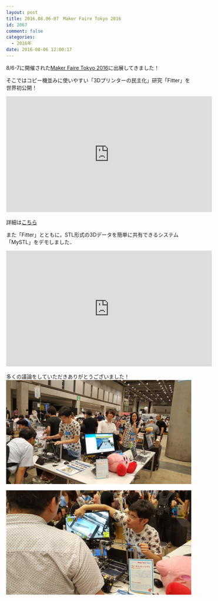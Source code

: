 ```yaml
---
layout: post
title: 2016.08.06-07　Maker Faire Tokyo 2016
id: 2067
comment: false
categories:
  - 2016年
date: 2016-08-06 12:00:17
---
```


8/6-7に開催された[Maker Faire Tokyo 2016](http://makezine.jp/event/makers2016/meijidaigakumiyashita/)に出展してきました！



そこではコピー機並みに使いやすい「3Dプリンターの民主化」研究「Fitter」を世界初公開！

<iframe width="560" height="315" src="https://www.youtube.com/embed/DO-5nfyj7cY" frameborder="0" allowfullscreen></iframe>

詳細は[こちら](http://gutugutu3030.xyz/contents/Fitter/index.html)



また「Fitter」とともに，STL形式の3Dデータを簡単に共有できるシステム「MySTL」をデモしました．

<iframe width="560" height="315" src="https://www.youtube.com/embed/yzGOgtXSY44" frameborder="0" allowfullscreen></iframe>




多くの議論をしていただきありがとうございました！
[![mft2016_1](/wp-content/uploads/2016/08/mft2016_1.jpg)](/wp-content/uploads/2016/08/mft2016_1.jpg)

[![mft2016_2](/wp-content/uploads/2016/08/mft2016_2.jpg)](/wp-content/uploads/2016/08/mft2016_2.jpg)





